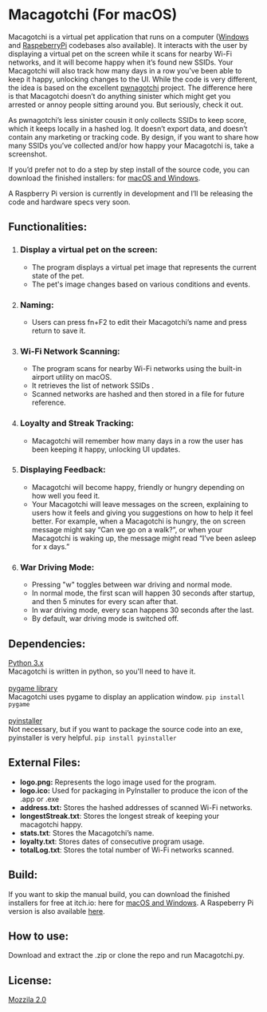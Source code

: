 # Macagotchi  (For macOS)

Macagotchi is a virtual pet application that runs on a computer ([Windows](https://github.com/SpaceMonkeyAlfa/macagotchi-windows) and [RaspeberryPi](https://github.com/SpaceMonkeyAlfa/macagotchi-pi) codebases also available). It interacts with the user by displaying a virtual pet on the screen while it scans for nearby Wi-Fi networks, and it will become happy when it’s found new SSIDs. Your Macagotchi will also track how many days in a row you’ve been able to keep it happy, unlocking changes to the UI. While the code is very different, the idea is based on the excellent [pwnagotchi](https://github.com/evilsocket/pwnagotchi) project. The difference here is that Macagotchi doesn’t do anything sinister which might get you arrested or annoy people sitting around you. But seriously, check it out.

As pwnagotchi’s less sinister cousin it only collects SSIDs to keep score, which it keeps locally in a hashed log. It doesn’t export data, and doesn’t contain any marketing or tracking code. By design, if you want to share how many SSIDs you’ve collected and/or how happy your Macagotchi is, take a screenshot.

If you’d prefer not to do a step by step install of the source code, you can download the finished installers: for [macOS and Windows](http://macagotchi.com/).

A Raspberry Pi version is currently in development and I’ll be releasing the code and hardware specs very soon.


## Functionalities:
1. ### Display a virtual pet on the screen:
   - The program displays a virtual pet image that represents the current state of the pet.
   - The pet's image changes based on various conditions and events.

2. ### Naming:
   - Users can press fn+F2 to edit their Macagotchi’s name and press return to save it.

3. ### Wi-Fi Network Scanning:
   - The program scans for nearby Wi-Fi networks using the built-in airport utility on macOS.
   - It retrieves the list of network SSIDs .
   - Scanned networks are hashed and then stored in a file for future reference.

4. ### Loyalty and Streak Tracking:
   - Macagotchi will remember how many days in a row the user has been keeping it happy, unlocking UI updates.

5. ### Displaying Feedback:
   - Macagotchi will become happy, friendly or hungry depending on how well you feed it.
   - Your Macagotchi will leave messages on the screen, explaining to users how it feels and giving you suggestions on how to help it feel better. For example, when a Macagotchi is hungry, the on screen message might say “Can we go on a walk?”, or when your Macagotchi is waking up, the message might read “I’ve been asleep for x days.”

6. ### War Driving Mode:
   - Pressing "w" toggles between war driving and normal mode.
   - In normal mode, the first scan will happen 30 seconds after startup, and then 5 minutes for every scan after that.
   - In war driving mode, every scan happens 30 seconds after the last.
   - By default, war driving mode is switched off.
## Dependencies:
[Python 3.x](https://www.python.org/)<br>
Macagotchi is written in python, so you'll need to have it.<br><br>
[pygame library](https://www.pygame.org/news)<br>
Macagotchi uses pygame to display an application window. `pip install pygame`<br><br>
[pyinstaller](https://pyinstaller.org/en/stable/)<br>
Not necessary, but if you want to package the source code into an exe, pyinstaller is very helpful. `pip install pyinstaller`


## External Files:
- **logo.png:** Represents the logo image used for the program.
- **logo.ico:** Used for packaging in PyInstaller to produce the icon of the .app or .exe
- **address.txt:** Stores the hashed addresses of scanned Wi-Fi networks.
- **longestStreak.txt**: Stores the longest streak of keeping your macagotchi happy.
- **stats.txt**: Stores the Macagotchi’s name.
- **loyalty.txt**: Stores dates of consecutive program usage.
- **totalLog.txt**: Stores the total number of Wi-Fi networks scanned.


## Build:
If you want to skip the manual build, you can download the finished installers for free at itch.io: here for [macOS and Windows](http://macagotchi.com/).  A Raspeberry Pi version is also available [here](https://github.com/SpaceMonkeyAlfa/macagotchi-pi).

## How to use:
Download and extract the .zip or clone the repo and run Macagotchi.py. 


## License:
[Mozzila 2.0](https://github.com/SpaceMonkeyAlfa/macagotchi-macos/blob/main/LICENSE)
